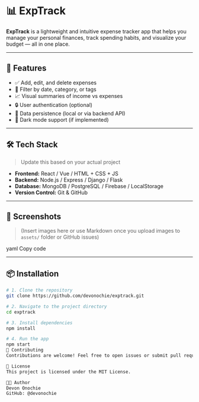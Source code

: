 # 📊 ExpTrack

**ExpTrack** is a lightweight and intuitive expense tracker app that helps you manage your personal finances, track spending habits, and visualize your budget — all in one place.

---

## 🚀 Features

- ✅ Add, edit, and delete expenses
- 📅 Filter by date, category, or tags
- 📈 Visual summaries of income vs expenses
- 🔒 User authentication (optional)
- 💾 Data persistence (local or via backend API)
- 🌙 Dark mode support (if implemented)

---

## 🛠️ Tech Stack

> Update this based on your actual project

- **Frontend:** React / Vue / HTML + CSS + JS
- **Backend:** Node.js / Express / Django / Flask
- **Database:** MongoDB / PostgreSQL / Firebase / LocalStorage
- **Version Control:** Git & GitHub

---

## 📸 Screenshots

> (Insert images here or use Markdown once you upload images to `assets/` folder or GitHub issues)


yaml
Copy code

---

## 📦 Installation

```bash
# 1. Clone the repository
git clone https://github.com/devonochie/exptrack.git

# 2. Navigate to the project directory
cd exptrack

# 3. Install dependencies
npm install

# 4. Run the app
npm start
🤝 Contributing
Contributions are welcome! Feel free to open issues or submit pull requests. See CONTRIBUTING.md if available.

📄 License
This project is licensed under the MIT License.

👨‍💻 Author
Devon Onochie
GitHub: @devonochie

